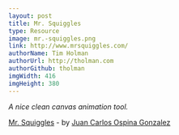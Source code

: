```yaml
---
layout: post
title: Mr. Squiggles
type: Resource
image: mr.-squiggles.png
link: http://www.mrsquiggles.com/
authorName: Tim Holman
authorUrl: http://tholman.com
authorGithub: tholman
imgWidth: 416
imgHeight: 380
---
```


_A nice clean canvas animation tool._

[Mr. Squiggles](http://www.mrsquiggles.com/) - by [Juan Carlos Ospina Gonzalez](http://www.piterwilson.com)
